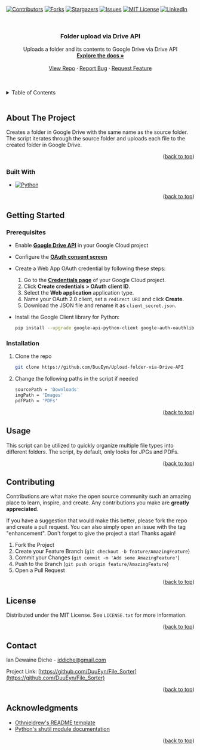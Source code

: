 <a name="readme-top"></a>

[![Contributors][contributors-shield]][contributors-url]
[![Forks][forks-shield]][forks-url]
[![Stargazers][stars-shield]][stars-url]
[![Issues][issues-shield]][issues-url]
[![MIT License][license-shield]][license-url]
[![LinkedIn][linkedin-shield]][linkedin-url]


<br />
<div align="center">
<h3 align="center">Folder upload via Drive API</h3>

  <p align="center">
    Uploads a folder and its contents to Google Drive via Drive API 
    <br />
    <a href="https://github.com/DuuEyn/File_Sorterr
"><strong>Explore the docs »</strong></a>
    <br />
    <br />
    <a href="https://github.com/DuuEyn/File_Sorterr
">View Repo</a>
    ·
    <a href="https://github.com/DuuEyn/File_Sorterr
/issues">Report Bug</a>
    ·
    <a href="https://github.com/DuuEyn/File_Sorterr
/issues">Request Feature</a>
  </p>
</div>



<!-- TABLE OF CONTENTS -->
<br />
<br />
<details>
  <summary>Table of Contents</summary>
  <ol>
    <li>
      <a href="#about-the-project">About The Project</a>
      <ul>
        <li><a href="#built-with">Built With</a></li>
      </ul>
    </li>
    <li>
      <a href="#getting-started">Getting Started</a>
      <ul>
        <li><a href="#prerequisites">Prerequisites</a></li>
        <li><a href="#installation">Installation</a></li>
      </ul>
    </li>
    <li><a href="#usage">Usage</a></li>
    <li><a href="#contributing">Contributing</a></li>
    <li><a href="#license">License</a></li>
    <li><a href="#contact">Contact</a></li>
    <li><a href="#acknowledgments">Acknowledgments</a></li>
  </ol>
</details>
<br />



<!-- ABOUT THE PROJECT -->
## About The Project

Creates a folder in Google Drive with the same name as the source folder. The script iterates through the source folder and uploads each file to the created folder in Google Drive.

<p align="right">(<a href="#readme-top">back to top</a>)</p>



### Built With

* [![Python][Python.org]][Python-url]

<p align="right">(<a href="#readme-top">back to top</a>)</p>



<!-- GETTING STARTED -->
## Getting Started

### Prerequisites
* Enable <a href="https://console.cloud.google.com/flows/enableapi?apiid=drive.googleapis.com"><strong>Google Drive API</strong></a> in your Google Cloud project
* Configure the <a href="https://developers.google.com/drive/api/quickstart/python#configure_the_oauth_consent_screen"><strong>OAuth consent screen</strong></a>
* Create a Web App OAuth credential by following these steps:
  1. Go to the <a href="https://console.developers.google.com/apis/credentials"><strong>Credentials page</strong></a> of your Google Cloud project.
  2. Click <strong>Create credentials > OAuth client ID</strong>.
  3. Select the <strong>Web application</strong> application type.
  4. Name your OAuth 2.0 client, set a `redirect URI` and click <strong>Create</strong>.
  5. Download the JSON file and rename it as `client_secret.json`.
 
* Install the Google Client library for Python:
  ```sh
  pip install --upgrade google-api-python-client google-auth-oauthlib
  ``` 

### Installation

1. Clone the repo
   ```sh
   git clone https://github.com/DuuEyn/Upload-folder-via-Drive-API
   ```
2. Change the following paths in the script if needed
   ```sh
   sourcePath = 'Downloads'
   imgPath = 'Images'
   pdfPath = 'PDFs'
   ```

<p align="right">(<a href="#readme-top">back to top</a>)</p>



<!-- USAGE EXAMPLES -->
## Usage

This script can be utilized to quickly organize multiple file types into different folders. The script, by default, only looks for JPGs and PDFs.


<p align="right">(<a href="#readme-top">back to top</a>)</p>



<!-- CONTRIBUTING -->
## Contributing

Contributions are what make the open source community such an amazing place to learn, inspire, and create. Any contributions you make are **greatly appreciated**.

If you have a suggestion that would make this better, please fork the repo and create a pull request. You can also simply open an issue with the tag "enhancement".
Don't forget to give the project a star! Thanks again!

1. Fork the Project
2. Create your Feature Branch (`git checkout -b feature/AmazingFeature`)
3. Commit your Changes (`git commit -m 'Add some AmazingFeature'`)
4. Push to the Branch (`git push origin feature/AmazingFeature`)
5. Open a Pull Request

<p align="right">(<a href="#readme-top">back to top</a>)</p>



<!-- LICENSE -->
## License

Distributed under the MIT License. See `LICENSE.txt` for more information.

<p align="right">(<a href="#readme-top">back to top</a>)</p>



<!-- CONTACT -->
## Contact

Ian Dewaine Diche  - iddiche@gmail.com

Project Link: [https://github.com/DuuEyn/File_Sorter](https://github.com/DuuEyn/File_Sorter)

<p align="right">(<a href="#readme-top">back to top</a>)</p>



<!-- ACKNOWLEDGMENTS -->
## Acknowledgments

* [Othnieldrew's README template](https://github.com/othneildrew/Best-README-Template)
* [Python's shutil module documentation](https://docs.python.org/3/library/shutil.html)

<p align="right">(<a href="#readme-top">back to top</a>)</p>



<!-- MARKDOWN LINKS & IMAGES -->
<!-- https://www.markdownguide.org/basic-syntax/#reference-style-links -->
[contributors-shield]: https://img.shields.io/github/contributors/DuuEyn/File_Sorter.svg?style=for-the-badge
[contributors-url]: https://github.com/DuuEyn/File_Sorter/graphs/contributors
[forks-shield]: https://img.shields.io/github/forks/DuuEyn/File_Sorter.svg?style=for-the-badge
[forks-url]: https://github.com/DuuEyn/File_Sorter/network/members
[stars-shield]: https://img.shields.io/github/stars/DuuEyn/File_Sorter.svg?style=for-the-badge
[stars-url]: https://github.com/DuuEyn/File_Sorter/stargazers
[issues-shield]: https://img.shields.io/github/issues/DuuEyn/File_Sorter.svg?style=for-the-badge
[issues-url]: https://github.com/DuuEyn/File_Sorter/issues
[license-shield]: https://img.shields.io/github/license/DuuEyn/File_Sorter.svg?style=for-the-badge
[license-url]: https://github.com/DuuEyn/File_Sorter/blob/master/LICENSE.txt
[linkedin-shield]: https://img.shields.io/badge/-LinkedIn-black.svg?style=for-the-badge&logo=linkedin&colorB=555
[linkedin-url]: https://www.linkedin.com/in/ian-dewaine-diche-69406a2bb
[product-screenshot]: images/screenshot.png
[Python.org]: https://img.shields.io/badge/python-3670A0?style=for-the-badge&logo=python&logoColor=ffdd54
[Python-url]: https://www.python.org/
